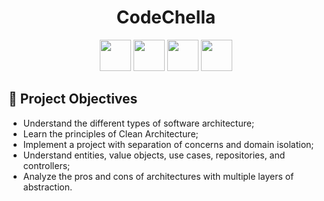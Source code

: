<div align="center">
   <h1 align="center"><b>CodeChella</b></h1>
   <p align="center">
      <link rel="stylesheet" href="https://cdn.jsdelivr.net/gh/devicons/devicon@latest/devicon.min.css">
      <img src="https://cdn.jsdelivr.net/gh/devicons/devicon@latest/icons/java/java-original.svg" width="50" height="50"/>
      <img src="https://cdn.jsdelivr.net/gh/devicons/devicon@latest/icons/spring/spring-original.svg" width="50" height="50"/>
      <img src="https://cdn.jsdelivr.net/gh/devicons/devicon@latest/icons/swagger/swagger-original.svg" width="50" height="50"/>
      <img src="https://cdn.jsdelivr.net/gh/devicons/devicon@latest/icons/postgresql/postgresql-original.svg" width="50" height="50"/>
   </p>
</div>

## 🔨 Project Objectives

- Understand the different types of software architecture;
- Learn the principles of Clean Architecture;
- Implement a project with separation of concerns and domain isolation;
- Understand entities, value objects, use cases, repositories, and controllers;
- Analyze the pros and cons of architectures with multiple layers of abstraction.
